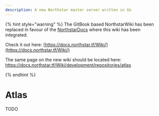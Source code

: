 ```yaml
---
description: A new Northstar master server written in Go
---
```


{% hint style="warning" %}
The GitBook based NorthstarWiki has been replaced in favour of the [NorthstarDocs](https://docs.northstar.tf/) where this wiki has been integrated.

Check it out here: [https://docs.northstar.tf/Wiki/](https://docs.northstar.tf/Wiki/)

The same page on the new wiki should be located here: https://docs.northstar.tf/Wiki/development/repositories/atlas

{% endhint %}

# Atlas

TODO
